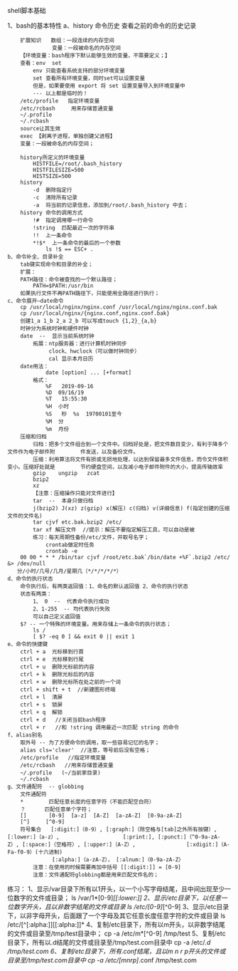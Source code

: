 shell脚本基础

1、bash的基本特性
	a、history 命令历史
				查看之前的命令的历史记录

		扩展知识   数组：一段连续的内存空间
				  变量：一段被命名的内存空间
		【环境变量：bash程序下默认能够生效的变量，不需要定义；】
		查看：env  set
			env 只能查看系统支持的部分环境变量
			set 查看所有环境变量，同时set可以设置变量
			但是，如果要使用 export 将 set 设置变量导入到环境变量中
			--- 以上都是临时的！
		/etc/profile   指定环境变量
		/etc/rcbash		用来存储普通变量
		~/.profile    
		~/.rcbash
		source让其生效
		exec 【剥离子进程，单独创建父进程】
		变量：一段被命名的内存空间；
	
		history所定义的环境变量
			HISTFILE=/root/.bash_history
			HISTFILESIZE=500
			HISTSIZE=500
		history
			-d  删除指定行
			-c  清除所有记录
			-a  将当前的记录信息，添加到/root/.bash_history 中去；
		history 命令的调用方式
			!#  指定调用哪一行命令
			!string  匹配最近一次的字符串  
			!!  上一条命令
			*!$*  上一条命令的最后的一个参数
				ls !$ == ESC+ . 
	b、命令补全、目录补全
		tab键实现命令和目录的补全；
		扩展：
		PATH路径：命令被查找的一个默认路径；
			PATH=$PATH:/usr/bin
		如果执行文件不再PATH路径下，只能使用全路径进行执行；
	c、命令展开—date命令
		cp /usr/local/nginx/nginx.conf /usr/local/nginx/nginx.conf.bak
		cp /usr/local/nginx/{nginx.conf,nginx.conf.bak}
		创建1_a 1_b 2_a 2_b 可以写成touch {1,2}_{a,b}
		时钟分为系统时钟和硬件时钟
		date  --  显示当前系统时钟 
	    	拓展：ntp服务器：进行计算机时钟同步
				 clock、hwclock（可以做时钟同步）
				 cal 显示本月日历 
		date用法：
				date [option] ... [+format]
			格式：
				%F   2019-09-16
				%D  09/16/19
				%T   15:55:30
				%H  小时
				%S   秒  %s  19700101至今
				%M  分
				%m  月份
		压缩和归档
	 		归档：把多个文件组合到一个文件中。归档好处是，把文件数目变少，有利于降多个文件作为电子邮件附		  件发送，以及备份文件。
			压缩：利用算法将文件有损或无损地处理，以达到保留最多文件信息，而令文件体积变小。压缩好处就是		  节约硬盘空间，以及减小电子邮件附件的大小，提高传输效率
			gzip    ungzip   zcat 
			bzip2
			xz
			【注意：压缩操作只能对文件进行】
			tar  --  本身只做归档
			j(bzip2) J(xz) z(gzip) x(解压) c(归档) v(详细信息) f(指定创建的压缩文件的文件名)
			tar cjvf etc.bak.bzip2 /etc/
			tar xf 解压文件  //提示：解压不要指定解压工具，可以自动是被
			练习：每天周期性备份/etc/文件，并取号名字；
				crontab做定时任务
				crontab -e
	    00 00 * * * /bin/tar cjvf /root/etc.bak`/bin/date +%F`.bzip2 /etc/ &> /dev/null
	   分/小时/几号/几月/星期几（*/*/*/*/*）	
	d、命令的执行状态
		命令执行后，有两类返回值：1、命名的默认返回值 2、命令的执行状态
		状态有两类：
			1、 0  --  代表命令执行成功
			2、1-255  -- 均代表执行失败
			可以自己定义返回值
		$? -- 一个特殊的环境变量。用来存储上一条命令的执行状态；
			ls /
			[ $? -eq 0 ] && exit 0 || exit 1
	e、命令的快捷键
		ctrl + a  光标移到行首
		ctrl + e  光标移到行尾
		ctrl + u  删除光标前的内容
		ctrl + k  删除光标后的内容
		ctrl + w  删除光标所在处之前的一个词
		ctrl + shift + t  //新建图形终端
		ctrl + l  清屏
		ctrl + s  锁屏
		ctrl + q  解锁
		ctrl + d   //关闭当前bash程序
		ctrl + r   //和 !string 调用最近一次匹配 string 的命令
	f、alias别名
		取外号 -- 为了方便命令的调用，取一些容易记忆的名字；
		alias cls='clear'  //注意，等号前后没有空格；
		/etc/profile   //指定环境变量
		/etc/rcbash   //用来存储普通变量
	    ~/.profile   (~/当前家目录)
		~/.rcbash
	g、文件通配符  -- globbing
		文件通配符
		*        匹配任意长度的任意字符（不能匹配空白符）
		？      匹配任意单个字符；
		[]       [0-9]  [a-z]  [A-Z]  [a-zA-Z]  [0-9a-zA-Z]
		[^]     [^0-9]
		符号集合   [:digit:]（0-9）, [:graph:]（除空格与[tab]之外所有按键）, [:lower:]（a-z）, 					  [:print:], [:punct:]（^0-9a-zA-Z）, [:space:]（空格符）, [:upper:]（A-Z）,  			   [:xdigit:]（A-Fa-f0-9）(十六进制)
	        	  [:alpha:]（a-zA-Z）， [:alnum:]（0-9a-zA-Z）
			注意：在使用的时候需要再加中括号 [[:digit:]] = [0-9]
			注意：文件通配符globbing都是用来匹配文件名的；

练习：
	1、显示/var目录下所有以1开头，以一个小写字母结尾，且中间出现至少一位数字的文件或目录；
		ls /var/1*[0-9]*[[:lower:]]
	2、显示/etc目录下，以任意一位数字开头，且以非数字结尾的文件或目录
		ls /etc/[0-9]*[^0-9]
	3、显示/etc目录下，以非字母开头，后面跟了一个字母及其它任意长度任意字符的文件或目录
		ls /etc/[^[:alpha:]][[:alpha:]]*
	4、复制/etc目录下，所有以m开头，以非数字结尾的文件或目录至/tmp/test目录中；
		cp -a /etc/m*[^0-9] /tmp/test
	5、复制/etc目录下，所有以.d结尾的文件或目录至/tmp/test.com目录中
		cp -a /etc/*.d /tmp/test.com
	6、复制/etc目录下，所有.conf结尾，且以m n r p开头的文件或目录至/tmp/test.com目录中
		cp -a /etc/[mnrp]*.conf /tmp/test.com

